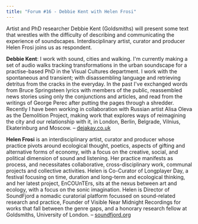 ```yaml
---
title: "Forum #16 - Debbie Kent with Helen Frosi"
---
```


Artist and PhD researcher Debbie Kent (Goldsmiths) will present some text that wrestles with the difficulty of describing and communicating the experience of soundscapes. Interdisciplinary artist, curator and producer Helen Frosi joins us as respondent.
 
**Debbie Kent**: I work with sound, cities and walking. I'm currently making a set of audio walks tracking transformations in the urban soundscape for a practise-based PhD in the Visual Cultures department. I work with the spontaneous and transient; with disassembling language and retrieving detritus from the cracks in the everyday. In the past I've exchanged words from Bruce Springsteen lyrics with members of the public, reassembled news stories using only the conjunctions and articles, and read from the writings of George Perec after putting the pages through a shredder. Recently I have been working in collaboration with Russian artist Alisa Oleva as the Demolition Project, making work that explores ways of reimagining the city and our relationship with it, in London, Berlin, Belgrade, Vilnius, Ekaterinburg and Moscow. – [dejakay.co.uk](http://www.dejakay.co.uk)

**Helen Frosi** is an interdisciplinary artist, curator and producer whose practice pivots around ecological thought, poetics, aspects of gifting and alternative forms of economy, with a focus on the creative, social, and political dimension of sound and listening. Her practice manifests as process, and necessitates collaborative, cross-disciplinary work, communal projects and collective activities. Helen is Co-Curator of Longplayer Day, a festival focusing on time, duration and long-term and ecological thinking, and her latest project, EnCOUnTErs, sits at the nexus between art and ecology, with a focus on the sonic imagination. Helen is Director of SoundFjord a nomadic curatorial platform focussed on sound-related research and practice, Founder of Visible Near Midnight Recordings for works that fall between the genre gaps, and a honorary research fellow at Goldsmiths, University of London. – [soundfjord.org](http://www.soundfjord.org)
